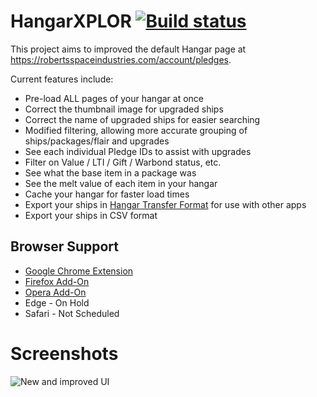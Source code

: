 # HangarXPLOR [![Build status](https://ci.appveyor.com/api/projects/status/7j87vur0plpw74vx/branch/release?svg=true)](https://ci.appveyor.com/project/dolkensp/hangarxplor/branch/release)

This project aims to improved the default Hangar page at https://robertsspaceindustries.com/account/pledges.

Current features include:
* Pre-load ALL pages of your hangar at once
* Correct the thumbnail image for upgraded ships
* Correct the name of upgraded ships for easier searching
* Modified filtering, allowing more accurate grouping of ships/packages/flair and upgrades
* See each individual Pledge IDs to assist with upgrades
* Filter on Value / LTI / Gift / Warbond status, etc.
* See what the base item in a package was
* See the melt value of each item in your hangar
* Cache your hangar for faster load times
* Export your ships in [Hangar Transfer Format](https://docs.starcitizen.fans/) for use with other apps
* Export your ships in CSV format

## Browser Support 

* [Google Chrome Extension](https://chrome.google.com/webstore/detail/hangarxplor/bhkgemjdepodofcnmekdobmmbifemhkc/)
* [Firefox Add-On](https://addons.mozilla.org/en-US/firefox/addon/star-citizen-hangar-xplorer/)
* [Opera Add-On](https://addons.opera.com/en-gb/extensions/details/star-citizen-hangar-xplorer/)
* Edge - On Hold
* Safari - Not Scheduled

# Screenshots

![New and improved UI](https://i.imgur.com/RNndHdv.png "New and improved UI")
